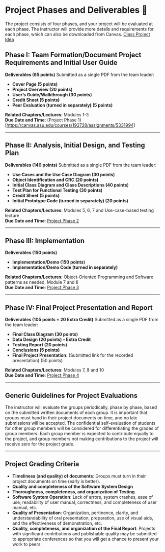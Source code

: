 # Project Phases and Deliverables 🚀

The project consists of four phases, and your project will be evaluated at each phase. The instructor will provide more details and requirements for each phase, which can also be downloaded from Canvas.
[Class Project Idea](https://canvas.asu.edu/courses/193728/files/89191301?wrap=1)

## Phase I: Team Formation/Document Project Requirements and Initial User Guide
**Deliverables (65 points)**
Submitted as a single PDF from the team leader:
- **Cover Page (5 points)**
- **Project Overview (20 points)**
- **User’s Guide/Walkthrough (30 points)**
- **Credit Sheet (5 points)**
- **Peer Evaluation (turned in separately) (5 points)**

**Related Chapters/Lectures**: Modules 1-3  
**Due Date and Time**: (Project Phase 1)[https://canvas.asu.edu/courses/193728/assignments/5331994]

---

## Phase II: Analysis, Initial Design, and Testing Plan
**Deliverables (140 points)**
Submitted as a single PDF from the team leader:
- **Use Cases and the Use Case Diagram (30 points)**
- **Object Identification and CRC (20 points)**
- **Initial Class Diagram and Class Descriptions (40 points)**
- **Test Plan for Functional Testing (30 points)**
- **Credit Sheet (5 points)**
- **Initial Prototype Code (turned in separately) (20 points)**

**Related Chapters/Lectures**: Modules 5, 6, 7 and Use-case-based testing lecture  
**Due Date and Time**: [Project Phase 2](https://canvas.asu.edu/courses/193728/assignments/5331995)

---

## Phase III: Implementation
**Deliverables (150 points)**
- **Implementation/Demo (150 points)**
- **Implementation/Demo Code (turned in separately)**

**Related Chapters/Lectures**: Object-Oriented Programming and Software patterns as needed, Module 7 and 8  
**Due Date and Time**: [Project Phase 3](https://canvas.asu.edu/courses/193728/assignments/5331996)

---

## Phase IV: Final Project Presentation and Report
**Deliverables (105 points + 20 Extra Credit)**
Submitted as a single PDF from the team leader:
- **Final Class Diagram (30 points)**
- **Data Design (20 points) – Extra Credit**
- **Testing Report (20 points)**
- **Conclusions (5 points)**
- **Final Project Presentation**: (Submitted link for the recorded presentation) (50 points)

**Related Chapters/Lectures**: Modules 7, 8 and 10  
**Due Date and Time**: [Project Phase 4](https://canvas.asu.edu/courses/193728/assignments/5331997)

---

## Generic Guidelines for Project Evaluations
The instructor will evaluate the groups periodically, phase by phase, based on the submitted written documents of each group. It is important that groups must hand in their project documents on time, and no late submissions will be accepted. The confidential self-evaluation of students for other group members will be considered for differentiating the grades of group members. Each group member is expected to contribute equally to the project, and group members not making contributions to the project will receive zero for the project grade.

---

## Project Grading Criteria
- **Timeliness (and quality) of documents**: Groups must turn in their project documents on time (early is better).
- **Quality and completeness of the Software System Design**
- **Thoroughness, completeness, and organization of Testing**
- **Software System Operation**: Lack of errors, system crashes, ease of use, readability of user manual, correctness, and completeness of user manual, etc.
- **Quality of Presentation**: Organization, pertinence, clarity, and understandability of oral presentation, preparation, use of visual aids, and the effectiveness of demonstration, etc.
- **Quality, completeness, and organization of the Final Report**: Projects with significant contributions and publishable quality may be submitted to appropriate conferences so that you will get a chance to present your work to peers.
